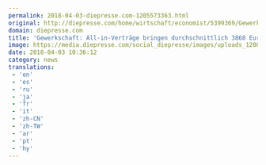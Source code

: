 ```yaml
---
permalink: 2018-04-03-diepresse.com-1205573363.html
original: http://diepresse.com/home/wirtschaft/economist/5399369/Gewerkschaft_AllinVertraege-bringen-durchschnittlich-3868-Euro?from=rss
domain: diepresse.com
title: 'Gewerkschaft: All-in-Verträge bringen durchschnittlich 3868 Euro brutto ein'
image: https://media.diepresse.com/social_diepresse/images/uploads_1200/3/4/9/5399369/5CCFA86D-6E7E-4E47-B278-6D6BC8AF6622_v0_l.jpg
date: 2018-04-03 10:36:12
category: news
translations: 
 - 'en'
 - 'es'
 - 'ru'
 - 'ja'
 - 'fr'
 - 'it'
 - 'zh-CN'
 - 'zh-TW'
 - 'ar'
 - 'pt'
 - 'hy'
---
```


